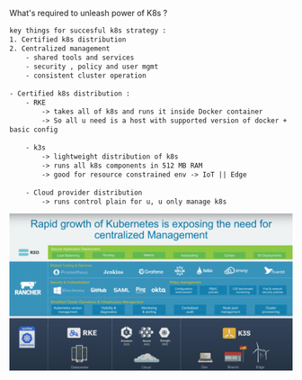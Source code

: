 What's required to unleash power of K8s ?
    
    key things for succesful k8s strategy :
    1. Certified k8s distribution
    2. Centralized management 
        - shared tools and services
        - security , policy and user mgmt
        - consistent cluster operation

    - Certified k8s distribution : 
        - RKE 
            -> takes all of k8s and runs it inside Docker container
            -> So all u need is a host with supported version of docker + basic config

        - k3s
            -> lightweight distribution of k8s 
            -> runs all k8s components in 512 MB RAM
            -> good for resource constrained env -> IoT || Edge

        - Cloud provider distribution
            -> runs control plain for u, u only manage k8s 

![img.png](rancher.png)
